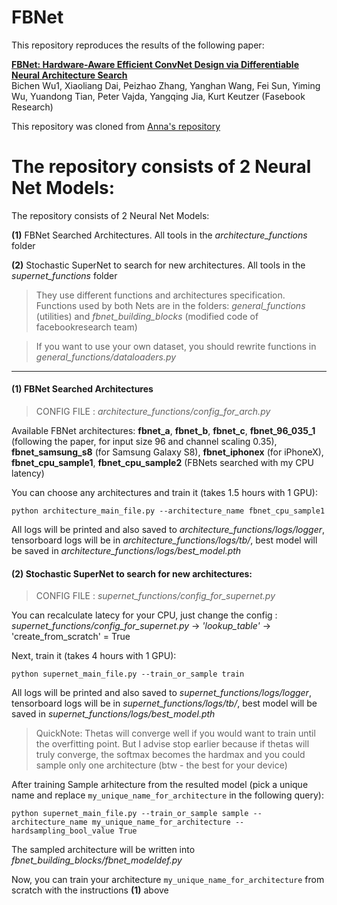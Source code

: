 # **FBNet**

This repository reproduces the results of the following paper:

[**FBNet: Hardware-Aware Efficient ConvNet Design via Differentiable Neural Architecture Search**](https://arxiv.org/pdf/1812.03443.pdf)  
Bichen Wu1, Xiaoliang Dai, Peizhao Zhang, Yanghan Wang, Fei Sun, Yiming Wu, Yuandong Tian, Peter Vajda, Yangqing Jia, Kurt Keutzer (Fasebook Research)

This repository was cloned from [Anna's repository](https://github.com/AnnaAraslanova/FBNet)


# **The repository consists of 2 Neural Net Models:**

The repository consists of 2 Neural Net Models:

**(1)** FBNet Searched Architectures. All tools in the *architecture_functions* folder

**(2)** Stochastic SuperNet to search for new architectures. All tools in the *supernet_functions* folder

> They use different functions and architectures specification. Functions used by both Nets are in the folders: *general_functions* (utilities) and *fbnet_building_blocks* (modified code of facebookresearch team)

> If you want to use your own dataset, you should rewrite functions in *general_functions/dataloaders.py*

-----

#### (1) FBNet Searched Architectures

> CONFIG FILE : *architecture_functions/config_for_arch.py*

Available FBNet architectures: **fbnet_a**, **fbnet_b**, **fbnet_c**, **fbnet_96_035_1** (following the paper, for input size 96 and channel scaling 0.35), **fbnet_samsung_s8** (for Samsung Galaxy S8), **fbnet_iphonex** (for iPhoneX), **fbnet_cpu_sample1**, **fbnet_cpu_sample2** (FBNets searched with my CPU latency)

You can choose any architectures and train it (takes 1.5 hours with 1 GPU):

`python architecture_main_file.py --architecture_name fbnet_cpu_sample1`

All logs will be printed and also saved to *architecture_functions/logs/logger*, tensorboard logs will be in *architecture_functions/logs/tb/*, best model will be saved in *architecture_functions/logs/best_model.pth*

#### (2) Stochastic SuperNet to search for new architectures:

> CONFIG FILE : *supernet_functions/config_for_supernet.py*

You can recalculate latecy for your CPU, just change the config : *supernet_functions/config_for_supernet.py* -> *'lookup_table'* -> 'create_from_scratch' = True

Next, train it (takes 4 hours with 1 GPU):

`python supernet_main_file.py --train_or_sample train`

All logs will be printed and also saved to *supernet_functions/logs/logger*, tensorboard logs will be in *supernet_functions/logs/tb/*, best model will be saved in *supernet_functions/logs/best_model.pth*

> QuickNote: Thetas will converge well if you would want to train until the overfitting point. But I advise stop earlier because if thetas will truly converge, the softmax becomes the hardmax and you could sample only one architecture (btw - the best for your device)

After training Sample arhitecture from the resulted model (pick a unique name and replace `my_unique_name_for_architecture` in the following query):

`python supernet_main_file.py --train_or_sample sample --architecture_name my_unique_name_for_architecture --hardsampling_bool_value True`

The sampled architecture will be written into *fbnet_building_blocks/fbnet_modeldef.py*

Now, you can train your architecture `my_unique_name_for_architecture` from scratch with the instructions **(1)** above
